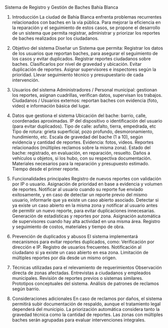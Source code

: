 Sistema de Registro y Gestión de Baches
Bahía Blanca

1. Introducción
La ciudad de Bahía Blanca enfrenta problemas recurrentes relacionados con baches en la vía pública. Para mejorar la eficiencia en la reparación y el seguimiento de estos casos, se propone el desarrollo de un sistema que permita registrar, administrar y priorizar los reportes de baches realizados por los ciudadanos.

2. Objetivo del sistema
Diseñar un Sistema que permita:
 Registrar los datos de los usuarios que reportan baches, para asegurar el seguimiento de los casos y evitar duplicados.
 Registrar reportes ciudadanos sobre baches.
 Clasificarlos por nivel de gravedad y ubicación.
 Evitar duplicación de reportes.
 Asignar supervisores e inspectores según la prioridad.
 Llevar seguimiento técnico y presupuestario de cada intervención.

3. Usuarios del sistema
 Administradores / Personal municipal: gestionan los reportes, asignan cuadrillas, verifican datos, supervisan los trabajos.
 Ciudadanos / Usuarios externos: reportan baches con evidencia (foto, video) e información básica del lugar.

4. Datos que gestiona el sistema
 Ubicación del bache: barrio, calle, coordenadas aproximadas.
 IP del dispositivo o identificación del usuario (para evitar duplicados).
 Tipo de calle: asfalto, tierra, empedrada, etc
 Tipo de rotura: grieta superficial, pozo profundo, desmoronamiento, hundimiento, etc.
 Escala de gravedad del bache (1 a 10), según evidencia y cantidad de reportes.
 Evidencia: fotos, videos.
 Reportes relacionados (múltiples reclamos sobre la misma zona).
 Estado del bache: registrado, en evaluación, en reparación, resuelto.
 Daños a vehículos u objetos, si los hubo, con su respectiva documentación.
 Materiales necesarios para la reparación y presupuesto estimado.
 Tiempo desde el primer reporte.

5. Funcionalidades principales
 Registro de nuevos reportes con validación por IP o usuario.
 Asignación de prioridad en base a evidencia y volumen de reportes.
 Notificar al usuario cuando su reporte fue enviado exitosamente, y en caso de detectar un reporte previo del mismo usuario, informarle que ya existe un caso abierto asociado.
 Detectar si ya existe un caso abierto en la misma zona y notificar al usuario antes de    permitir   un nuevo reporte, para evitar duplicaciones innecesarias.
 Generación de estadísticas y reportes por zona.
 Asignación automática de supervisores cuando hay alta actividad en una misma área.
 Registro y seguimiento de costos, materiales y tiempo de obra.

6. Prevención de duplicados y abusos
El sistema implementará mecanismos para evitar reportes duplicados, como:
 Verificación por dirección e IP.
 Registro de usuarios frecuentes.
 Notificación al ciudadano si ya existe un caso abierto en esa zona.
 Limitación de múltiples reportes por día desde un mismo origen.

7. Técnicas utilizadas para el relevamiento de requerimientos
 Observación directa de zonas afectadas.
 Entrevistas a ciudadanos y empleados municipales.
 Revisión de reportes previos o sistemas similares.
 Prototipos conceptuales del sistema.
 Análisis de patrones de reclamos según barrio.

8. Consideraciones adicionales
 En caso de reclamos por daños, el sistema permitirá subir documentación de respaldo, aunque el tratamiento legal dependerá del municipio.
 La priorización automática considera tanto la gravedad técnica como la cantidad de reportes.
 Las zonas con múltiples baches serán agrupadas para evaluar intervenciones integrales.
